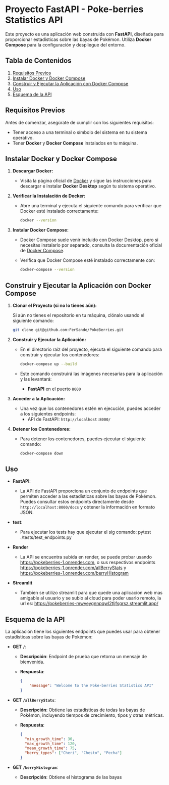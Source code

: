 
# Proyecto FastAPI - Poke-berries Statistics API

Este proyecto es una aplicación web construida con **FastAPI**, diseñada para proporcionar estadísticas sobre las bayas de Pokémon. Utiliza **Docker Compose** para la configuración y despliegue del entorno.

## Tabla de Contenidos

1. [Requisitos Previos](#requisitos-previos)
2. [Instalar Docker y Docker Compose](#instalar-docker-y-docker-compose)
3. [Construir y Ejecutar la Aplicación con Docker Compose](#construir-y-ejecutar-la-aplicación-con-docker-compose)
4. [Uso](#uso)
5. [Esquema de la API](#esquema-de-la-api)

## Requisitos Previos

Antes de comenzar, asegúrate de cumplir con los siguientes requisitos:

- Tener acceso a una terminal o símbolo del sistema en tu sistema operativo.
- Tener **Docker** y **Docker Compose** instalados en tu máquina.

## Instalar Docker y Docker Compose

1. **Descargar Docker:**
   - Visita la página oficial de [Docker](https://www.docker.com/get-started) y sigue las instrucciones para descargar e instalar **Docker Desktop** según tu sistema operativo.

2. **Verificar la Instalación de Docker:**
   - Abre una terminal y ejecuta el siguiente comando para verificar que Docker esté instalado correctamente:

     ```bash
     docker --version
     ```

3. **Instalar Docker Compose:**
   - Docker Compose suele venir incluido con Docker Desktop, pero si necesitas instalarlo por separado, consulta la documentación oficial de [Docker Compose](https://docs.docker.com/compose/install/).

   - Verifica que Docker Compose esté instalado correctamente con:

     ```bash
     docker-compose --version
     ```

## Construir y Ejecutar la Aplicación con Docker Compose

1. **Clonar el Proyecto (si no lo tienes aún):**

   Si aún no tienes el repositorio en tu máquina, clónalo usando el siguiente comando:

   ```bash
   git clone git@github.com:FerSande/PokeBerries.git
   ```

2. **Construir y Ejecutar la Aplicación:**
   - En el directorio raíz del proyecto, ejecuta el siguiente comando para construir y ejecutar los contenedores:

     ```bash
     docker-compose up --build
     ```

   - Este comando construirá las imágenes necesarias para la aplicación y las levantará:
     - **FastAPI** en el puerto `8000`

3. **Acceder a la Aplicación:**
   - Una vez que los contenedores estén en ejecución, puedes acceder a los siguientes endpoints:
     - API de FastAPI: `http://localhost:8000/`

4. **Detener los Contenedores:**
   - Para detener los contenedores, puedes ejecutar el siguiente comando:

     ```bash
     docker-compose down
     ```

## Uso

- **FastAPI**:
  - La API de FastAPI proporciona un conjunto de endpoints que permiten acceder a las estadísticas sobre las bayas de Pokémon. Puedes consultar estos endpoints directamente desde `http://localhost:8000/docs` y obtener la información en formato JSON.

- **test**:
  - Para ejecutar los tests hay que ejecutar el sig comando: pytest ./tests/test_endpoints.py

- **Render**
  - La API se encuentra subida en render, se puede probar usando https://pokeberries-1.onrender.com, o sus respectivos endpoints https://pokeberries-1.onrender.com/allBerryStats y https://pokeberries-1.onrender.com/berryHistogram

- **Streamlit**
  - Tambien se utilizo streamlit para que quede una aplicacion web mas amigable al usuario y se subio al cloud para poder usarlo remoto, la url es: https://pokeberries-mwyeygnnpqwl2tljfsgrsz.streamlit.app/

## Esquema de la API

La aplicación tiene los siguientes endpoints que puedes usar para obtener estadísticas sobre las bayas de Pokémon:

- **GET `/`**:  
  - **Descripción**: Endpoint de prueba que retorna un mensaje de bienvenida.
  - **Respuesta**:

    ```json
    {
        "message": "Welcome to the Poke-berries Statistics API"
    }
    ```

- **GET `/allBerryStats`**:
  - **Descripción**: Obtiene las estadísticas de todas las bayas de Pokémon, incluyendo tiempos de crecimiento, tipos y otras métricas.
  - **Respuesta**:

    ```json
    {
      "min_growth_time": 30,
      "max_growth_time": 120,
      "mean_growth_time": 75,
      "berry_types": ["Cheri", "Chesto", "Pecha"]
    }
    ```

- **GET `/berryHistogram`**:
  - **Descripción**: Obtiene el histograma de las bayas

